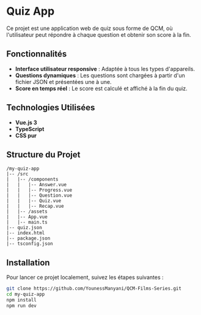 
# Quiz App

Ce projet est une application web de quiz sous forme de QCM, où l'utilisateur peut répondre à chaque question et obtenir son score à la fin.

## Fonctionnalités

- **Interface utilisateur responsive** : Adaptée à tous les types d'appareils.
- **Questions dynamiques** : Les questions sont chargées à partir d'un fichier JSON et présentées une à une.
- **Score en temps réel** : Le score est calculé et affiché à la fin du quiz.

## Technologies Utilisées

- **Vue.js 3**
- **TypeScript**
- **CSS pur**

## Structure du Projet

```
/my-quiz-app
|-- /src
|   |-- /components
|   |   |-- Answer.vue
|   |   |-- Progress.vue
|   |   |-- Question.vue
|   |   |-- Quiz.vue
|   |   |-- Recap.vue
|   |-- /assets
|   |-- App.vue
|   |-- main.ts
|-- quiz.json
|-- index.html
|-- package.json
|-- tsconfig.json
```

## Installation

Pour lancer ce projet localement, suivez les étapes suivantes :

```bash
git clone https://github.com/YounessManyani/QCM-Films-Series.git
cd my-quiz-app
npm install
npm run dev
```

